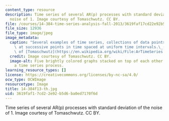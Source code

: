 ```yaml
---
content_type: resource
description: Time series of several AR(p) processes with standard deviation of the
  noise of 1. Image courtesy of Tomaschwutz. CC BY.
file: /courses/14-384-time-series-analysis-fall-2013/3619faf17cd22e92b5d6ba0ed7170f6d_14-384f13-th.jpg
file_size: 12936
file_type: image/jpeg
image_metadata:
  caption: "Several examples of time series, collections of data points,\_measured\
    \ at successive points in time spaced at uniform time intervals.\_(Image courtesy\
    \ of [Tomaschwutz](https://en.wikipedia.org/wiki/File:ArTimeSeries.svg). CC BY.)"
  credit: Image courtesy of Tomaschwutz. CC BY.
  image-alt: Five brightly colored graphs stacked on top of each other. Each shows
    a time series process.
learning_resource_types: []
license: https://creativecommons.org/licenses/by-nc-sa/4.0/
ocw_type: OCWImage
resourcetype: Image
title: 14-384f13-th.jpg
uid: 3619faf1-7cd2-2e92-b5d6-ba0ed7170f6d
---
```

Time series of several AR(p) processes with standard deviation of the noise of 1. Image courtesy of Tomaschwutz. CC BY.